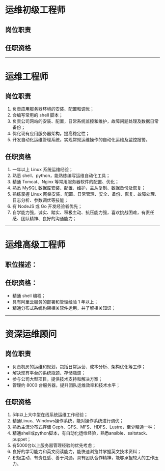 # 运维初级工程师

## 岗位职责 
## 任职资格

---

# 运维工程师

## 岗位职责 
1. 负责应用服务器环境的安装、配置和调优；
2. 会编写常用的 shell 脚本；
3. 负责公司网站的安装、配置，日常系统监控和维护，故障问题处理及数据日常备份；
4. 优化现有应用服务器架构，提高稳定性；
5. 开发自动化运维管理系统，实现常规运维操作的自动化运维及监控报警。


## 任职资格
1. 一年以上 Linux 系统运维经验；
1. 熟悉 shell、python，能熟练编写运维自动化工具；
1. 精通 Tomcat、Nginx 等常用服务器软件的配置、优化；
1. 熟悉 MySQL 数据库安装、配置、维护，主从复制、数据备份及恢复；
1. 熟练掌握 Linux 网络安装、配置、日常管理、安全、备份、恢复、故障处理、日志分析、参数调优等技能；
1. 有 NodeJS 或 Go 开发经验者优先；
1. 自学能力强，诚实、踏实、积极主动、抗压能力强，喜欢挑战困难，有责任感、团队精神、良好的沟通能力；

---

# 运维高级工程师

## 职位描述：

## 任职资格：
- 精通 shell 编程；
- 具有阿里云服务的部署和管理经验 1 年以上；
- 精通分布式系统构架相关软件运用，并了解相关知识；


---

# 资深运维顾问

## 岗位职责
- 负责机房的运维和规划，包括日常运营、成本分析、架构优化等工作；
- 解决现有平台的系统瓶颈、存储瓶颈；
- 参与公司大型项目，提供技术支持和解决方案；
- 管理约 8000 台服务器，提升团队运维效率和技术水平；

## 任职资格
1. 5年以上大中型在线系统运维工作经验；
2. 精通Linux、Windows操作系统，能对操作系统进行调优；
3. 熟悉主流分布式存储 Ceph、GFS、MFS、HDFS、Lustre，至少精通一种；
4. 精通shell或python脚本，有自动化运维经验，熟悉ansible、saltstack、puppet；
5. 有5000台以上服务器管理经验的优先考虑；
6. 良好的学习能力和英文阅读能力，能快速浏览并掌握英文技术资料；
7. 积极主动、有责任感、善于沟通，具有团队合作精神，能够承担较大的工作压力。



